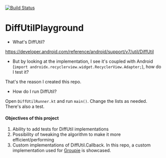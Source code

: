 [![Build Status](https://travis-ci.org/ExpensiveBelly/DiffUtilPlayground.svg?branch=master)](https://travis-ci.org/ExpensiveBelly/DiffUtilPlayground)

# DiffUtilPlayground

- What's DiffUtil?

https://developer.android.com/reference/android/support/v7/util/DiffUtil

- But by looking at the implementation, I see it's coupled with 
Android (`import androidx.recyclerview.widget.RecyclerView.Adapter;`), how do I test it?

That's the reason I created this repo.

- How do I run DiffUtil?

Open `DiffUtilRunner.kt` and run `main()`. Change the lists as needed. There's also a test. 

#### Objectives of this project

1. Ability to add tests for DiffUtil implementations
2. Possibility of tweaking the algorithm to make it more efficient/performing
3. Custom implementations of DiffUtil.Callback. In this repo, a custom implementation used
for [Groupie]((https://github.com/lisawray/groupie)) is showcased.